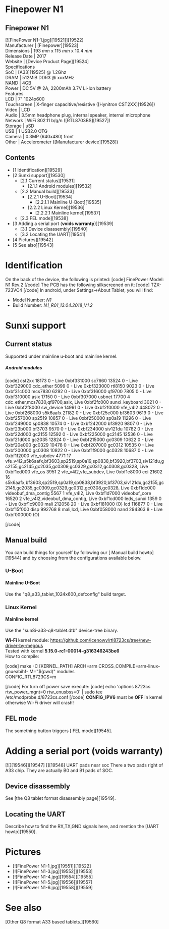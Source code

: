 # Finepower N1
Finepower N1  
---  
[![FinePower N1-1.jpg][19521]][19522]  
Manufacturer |  [Finepower][19523]  
Dimensions |  193 _mm_ x 115 _mm_ x 10.4 _mm_  
Release Date |  2017   
Website |  [Device Product Page][19524]  
Specifications   
SoC |  [A33][19525] @ 1.2Ghz   
DRAM |  512MiB DDR3 @ xxxMHz   
NAND |  4GB   
Power |  DC 5V @ 2A, 2200mAh 3.7V Li-Ion battery   
Features   
LCD |  7" 1024x600   
Touchscreen |  X-finger capacitive/resistive ([Hynitron CST2XX][19526])   
Video |  LCD   
Audio |  3.5mm headphone plug, internal speaker, internal microphone   
Network |  WiFi 802.11 b/g/n ([RTL8703BS][19527])   
Storage |  µSD   
USB |  1 USB2.0 OTG   
Camera |  0.3MP (640x480) front   
Other |  Accelerometer ([Manufacturer device][19528])   
## Contents
  * [1 Identification][19529]
  * [2 Sunxi support][19530]
    * [2.1 Current status][19531]
      * [2.1.1 Android modules][19532]
    * [2.2 Manual build][19533]
      * [2.2.1 U-Boot][19534]
        * [2.2.1.1 Mainline U-Boot][19535]
      * [2.2.2 Linux Kernel][19536]
        * [2.2.2.1 Mainline kernel][19537]
    * [2.3 FEL mode][19538]
  * [3 Adding a serial port (**voids warranty**)][19539]
    * [3.1 Device disassembly][19540]
    * [3.2 Locating the UART][19541]
  * [4 Pictures][19542]
  * [5 See also][19543]

# Identification
On the back of the device, the following is printed: 
[code] 
    FinePower
    Model: N1
    Rev.2
[/code]
The PCB has the following silkscreened on it: 
[code] 
    TZX-723VC4
[/code]
In android, under Settings->About Tablet, you will find: 
  * Model Number: _N1_
  * Build Number: _N1_R01_13.04.2018_V1.2_

# Sunxi support
## Current status
Supported under mainline u-boot and mainline kernel. 
##### Android modules
[code] 
    cst2xx 18173 0 - Live 0xbf331000
    sc7660 13524 0 - Live 0xbf329000
    cdc_ether 5099 0 - Live 0xbf323000
    rtl8150 9023 0 - Live 0xbf31c000
    mcs7830 6292 0 - Live 0xbf316000
    qf9700 7805 0 - Live 0xbf310000
    asix 17150 0 - Live 0xbf307000
    usbnet 17700 4 cdc_ether,mcs7830,qf9700,asix, Live 0xbf2fc000
    sunxi_keyboard 3021 0 - Live 0xbf2f8000
    sw_device 14991 0 - Live 0xbf2f0000
    vfe_v4l2 448072 0 - Live 0xbf268000
    s5k6aafx 21182 0 - Live 0xbf25e000
    bf3603 9619 0 - Live 0xbf257000
    sp2519 10857 0 - Live 0xbf250000
    sp0a19 11296 0 - Live 0xbf249000
    sp0838 10574 0 - Live 0xbf242000
    bf3920 9807 0 - Live 0xbf23b000
    bf3703 9570 0 - Live 0xbf234000
    siv121du 10782 0 - Live 0xbf22d000
    gc2155 12592 0 - Live 0xbf225000
    gc2145 12536 0 - Live 0xbf21d000
    gc2035 12824 0 - Live 0xbf215000
    gc0309 10622 0 - Live 0xbf20e000
    gc0329 10478 0 - Live 0xbf207000
    gc0312 10535 0 - Live 0xbf200000
    gc0308 10822 0 - Live 0xbf1f9000
    gc0328 10687 0 - Live 0xbf1f2000
    vfe_subdev 4771 17 vfe_v4l2,s5k6aafx,bf3603,sp2519,sp0a19,sp0838,bf3920,bf3703,siv121du,gc2155,gc2145,gc2035,gc0309,gc0329,gc0312,gc0308,gc0328, Live 0xbf1ed000
    vfe_os 3951 2 vfe_v4l2,vfe_subdev, Live 0xbf1e8000
    cci 21602 16 s5k6aafx,bf3603,sp2519,sp0a19,sp0838,bf3920,bf3703,siv121du,gc2155,gc2145,gc2035,gc0309,gc0329,gc0312,gc0308,gc0328, Live 0xbf1dc000
    videobuf_dma_contig 5567 1 vfe_v4l2, Live 0xbf1d7000
    videobuf_core 16520 2 vfe_v4l2,videobuf_dma_contig, Live 0xbf1cd000
    leds_sunxi 1359 0 - Live 0xbf1c9000
    mali 212058 20 - Live 0xbf181000 (O)
    lcd 116877 0 - Live 0xbf15f000
    disp 992768 8 mali,lcd, Live 0xbf058000
    nand 294363 8 - Live 0xbf000000 (O)
    
[/code]
## Manual build
You can build things for yourself by following our [ Manual build howto][19544] and by choosing from the configurations available below. 
### U-Boot
#### Mainline U-Boot
Use the "q8_a33_tablet_1024x600_defconfig" build target. 
### Linux Kernel
#### Mainline kernel
Use the "sun8i-a33-q8-tablet.dtb" device-tree binary.  
  
**Wi-Fi** kernel module: <https://github.com/Icenowy/rtl8723cs/tree/new-driver-by-megous>  
Tested with kernel **5.15.0-rc1-00014-g316346243be6**  
How to compile:  

[code] 
    make -C [KERNEL_PATH] ARCH=arm CROSS_COMPILE=arm-linux-gnueabihf- M="$(pwd)" modules \
    CONFIG_RTL8723CS=m
    
[/code]
For turn off power save execute: 
[code] 
    echo 'options 8723cs rtw_power_mgnt=0 rtw_enusbss=0' | sudo tee /etc/modprobe.d/8723cs.conf
[/code]
**CONFIG_IPV6** must be **OFF** in kernel otherwise Wi-Fi driver will crash! 
## FEL mode
The something button triggers [ FEL mode][19545]. 
# Adding a serial port (**voids warranty**)
[![][19546]][19547]
[][19548]
UART pads near soc
There a two pads right of A33 chip. They are actually B0 and B1 pads of SOC. 
## Device disassembly
See [the Q8 tablet format disassembly page][19549]. 
## Locating the UART
Describe how to find the RX,TX,GND signals here, and mention the [UART howto][19550].
# Pictures
  * [![FinePower N1-1.jpg][19551]][19522]
  * [![FinePower N1-3.jpg][19552]][19553]
  * [![FinePower N1-4.jpg][19554]][19555]
  * [![FinePower N1-5.jpg][19556]][19557]
  * [![FinePower N1-6.jpg][19558]][19559]

# See also
[Other Q8 format A33 based tablets.][19560]
